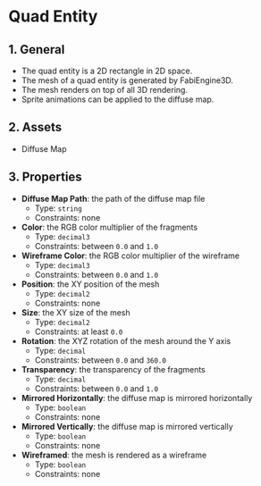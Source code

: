 # Quad Entity

## 1. General

- The quad entity is a 2D rectangle in 2D space.
- The mesh of a quad entity is generated by FabiEngine3D.
- The mesh renders on top of all 3D rendering.
- Sprite animations can be applied to the diffuse map.

## 2. Assets

- Diffuse Map

## 3. Properties

- **Diffuse Map Path**: the path of the diffuse map file
  - Type: `string`
  - Constraints: none
- **Color**: the RGB color multiplier of the fragments
  - Type: `decimal3`
  - Constraints: between `0.0` and `1.0`
- **Wireframe Color**: the RGB color multiplier of the wireframe
  - Type: `decimal3`
  - Constraints: between `0.0` and `1.0`
- **Position**: the XY position of the mesh
  - Type: `decimal2`
  - Constraints: none
- **Size**: the XY size of the mesh
  - Type: `decimal2`
  - Constraints: at least `0.0`
- **Rotation**: the XYZ rotation of the mesh around the Y axis
  - Type: `decimal`
  - Constraints: between `0.0` and `360.0`
- **Transparency**: the transparency of the fragments
  - Type: `decimal`
  - Constraints: between `0.0` and `1.0`
- **Mirrored Horizontally**: the diffuse map is mirrored horizontally
  - Type: `boolean`
  - Constraints: none
- **Mirrored Vertically**: the diffuse map is mirrored vertically
  - Type: `boolean`
  - Constraints: none
- **Wireframed**: the mesh is rendered as a wireframe
  - Type: `boolean`
  - Constraints: none

